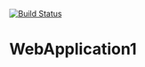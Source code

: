 [![Build Status](https://dev.azure.com/vtu6917/vtu6917/_apis/build/status/vtu6917-Azure%20Web%20App%20for%20ASP.NET-CI%20(3)?branchName=master)](https://dev.azure.com/vtu6917/vtu6917/_build/latest?definitionId=16&branchName=master)
# WebApplication1
